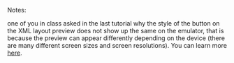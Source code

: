 

Notes:

one of you in class asked in the last tutorial why the style of the button on the XML layout preview does not show up the same on the emulator, that is because the preview can appear differently depending on the device (there are many different screen sizes and screen resolutions). You can learn more [here](https://stackoverflow.com/questions/35017420/why-does-this-layout-work-in-preview-but-not-on-my-device).
